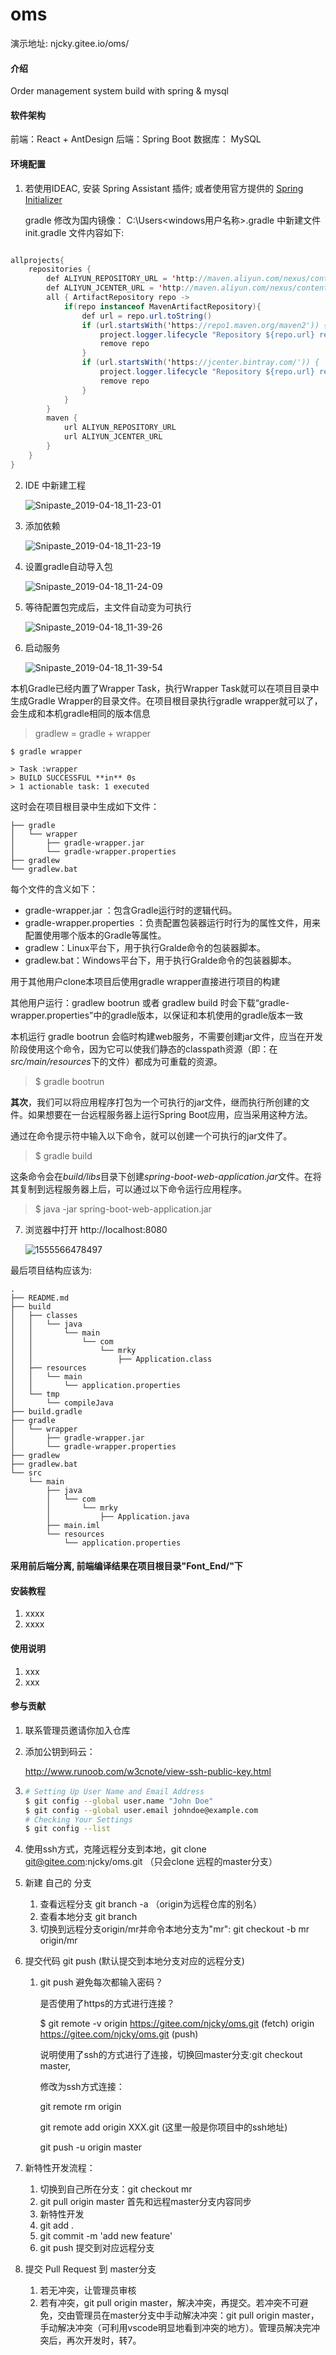 # oms

演示地址: njcky.gitee.io/oms/

#### 介绍
Order management system
build with spring & mysql

#### 软件架构
前端：React + AntDesign
后端：Spring Boot
数据库： MySQL


#### 环境配置
1. 若使用IDEAC, 安装 Spring Assistant 插件; 或者使用官方提供的 [Spring Initializer](https://start.spring.io)
    
    gradle 修改为国内镜像：
    C:\Users\<windows用户名称>\.gradle 中新建文件init.gradle
    文件内容如下:
  ```java
  
  allprojects{
      repositories {
          def ALIYUN_REPOSITORY_URL = 'http://maven.aliyun.com/nexus/content/groups/public'
          def ALIYUN_JCENTER_URL = 'http://maven.aliyun.com/nexus/content/repositories/jcenter'
          all { ArtifactRepository repo ->
              if(repo instanceof MavenArtifactRepository){
                  def url = repo.url.toString()
                  if (url.startsWith('https://repo1.maven.org/maven2')) {
                      project.logger.lifecycle "Repository ${repo.url} replaced by $ALIYUN_REPOSITORY_URL."
                      remove repo
                  }
                  if (url.startsWith('https://jcenter.bintray.com/')) {
                      project.logger.lifecycle "Repository ${repo.url} replaced by $ALIYUN_JCENTER_URL."
                      remove repo
                  }
              }
          }
          maven {
              url ALIYUN_REPOSITORY_URL
              url ALIYUN_JCENTER_URL
          }
      }
  }
  ```


2. IDE 中新建工程

   ![Snipaste_2019-04-18_11-23-01](assets/Snipaste_2019-04-18_11-23-01.png)

3. 添加依赖

   ![Snipaste_2019-04-18_11-23-19](assets/Snipaste_2019-04-18_11-23-19.png)

4. 设置gradle自动导入包

   ![Snipaste_2019-04-18_11-24-09](assets/Snipaste_2019-04-18_11-24-09.png)

5. 等待配置包完成后，主文件自动变为可执行

   ![Snipaste_2019-04-18_11-39-26](assets/Snipaste_2019-04-18_11-39-26.png)

6. 启动服务

   ![Snipaste_2019-04-18_11-39-54](assets/Snipaste_2019-04-18_11-39-54.png)

本机Gradle已经内置了Wrapper Task，执行Wrapper Task就可以在项目目录中生成Gradle Wrapper的目录文件。在项目根目录执行gradle wrapper就可以了，会生成和本机gradle相同的版本信息

> gradlew = gradle + wrapper

```
$ gradle wrapper

> Task :wrapper
> BUILD SUCCESSFUL **in** 0s
> 1 actionable task: 1 executed
```

这时会在项目根目录中生成如下文件：

```
├── gradle
│   └── wrapper
│       ├── gradle-wrapper.jar
│       └── gradle-wrapper.properties
├── gradlew
└── gradlew.bat
```

每个文件的含义如下：

- gradle-wrapper.jar ：包含Gradle运行时的逻辑代码。
- gradle-wrapper.properties ：负责配置包装器运行时行为的属性文件，用来配置使用哪个版本的Gradle等属性。
- gradlew：Linux平台下，用于执行Gralde命令的包装器脚本。
- gradlew.bat：Windows平台下，用于执行Gralde命令的包装器脚本。

用于其他用户clone本项目后使用gradle wrapper直接进行项目的构建

其他用户运行：gradlew bootrun 或者 gradlew build 时会下载“gradle-wrapper.properties”中的gradle版本，以保证和本机使用的gradle版本一致

本机运行 gradle bootrun 会临时构建web服务，不需要创建jar文件，应当在开发阶段使用这个命令，因为它可以使我们静态的classpath资源（即：在*src/main/resources*下的文件）都成为可重载的资源。

> $ gradle bootrun 

**其次**，我们可以将应用程序打包为一个可执行的jar文件，继而执行所创建的文件。如果想要在一台远程服务器上运行Spring Boot应用，应当采用这种方法。

通过在命令提示符中输入以下命令，就可以创建一个可执行的jar文件了。

> $ gradle build

这条命令会在*build/libs*目录下创建*spring-boot-web-application.jar*文件。在将其复制到远程服务器上后，可以通过以下命令运行应用程序。

> $ java -jar spring-boot-web-application.jar

7. 浏览器中打开 http://localhost:8080

   ![1555566478497](assets/1555566478497.png)

最后项目结构应该为:
```
.
├── README.md
├── build
│   ├── classes
│   │   └── java
│   │       └── main
│   │           └── com
│   │               └── mrky
│   │                   ├── Application.class
│   ├── resources
│   │   └── main
│   │       └── application.properties
│   └── tmp
│       └── compileJava
├── build.gradle
├── gradle
│   └── wrapper
│       ├── gradle-wrapper.jar
│       └── gradle-wrapper.properties
├── gradlew
├── gradlew.bat
└── src
    └── main
        ├── java
        │   └── com
        │       └── mrky
        │           ├── Application.java
        ├── main.iml
        └── resources
            └── application.properties
```

#### 采用前后端分离, 前端编译结果在项目根目录"Font_End/"下
#### 安装教程

1. xxxx
2. xxxx

#### 使用说明

1. xxx
2. xxx

#### 参与贡献

1. 联系管理员邀请你加入仓库

2. 添加公钥到码云：

   http://www.runoob.com/w3cnote/view-ssh-public-key.html

3. ```bash
   # Setting Up User Name and Email Address
   $ git config --global user.name "John Doe"
   $ git config --global user.email johndoe@example.com
   # Checking Your Settings
   $ git config --list
   ```

4. 使用ssh方式，克隆远程分支到本地，git clone git@gitee.com:njcky/oms.git （只会clone 远程的master分支）

5. 新建 自己的 分支

   1. 查看远程分支 git branch -a （origin为远程仓库的别名）
   2. 查看本地分支 git branch
   3. 切换到远程分支origin/mr并命令本地分支为"mr": git checkout -b mr origin/mr

6. 提交代码 git push (默认提交到本地分支对应的远程分支)

   1. git push 避免每次都输入密码？

      是否使用了https的方式进行连接？

      $ git remote -v
      origin  https://gitee.com/njcky/oms.git (fetch)
      origin  https://gitee.com/njcky/oms.git (push)

      说明使用了ssh的方式进行了连接，切换回master分支:git checkout master, 

      修改为ssh方式连接：

      git remote rm origin

      git remote add origin XXX.git (这里一般是你项目中的ssh地址)

      git push -u origin master

      

7. 新特性开发流程：

   1. 切换到自己所在分支：git checkout mr
   2. git pull origin master 首先和远程master分支内容同步
   3. 新特性开发
   4. git add .
   5. git commit -m 'add new feature'
   6. git push 提交到对应远程分支

8. 提交 Pull Request 到 master分支

   1. 若无冲突，让管理员审核
   2. 若有冲突，git pull origin master，解决冲突，再提交。若冲突不可避免，交由管理员在master分支中手动解决冲突：git pull origin master，手动解决冲突（可利用vscode明显地看到冲突的地方）。管理员解决完冲突后，再次开发时，转7。
